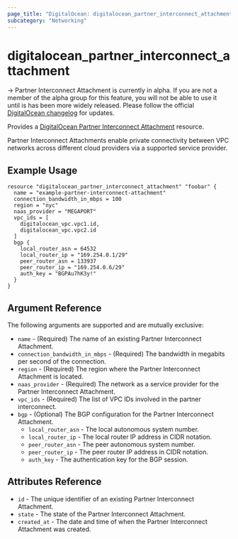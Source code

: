 ```yaml
---
page_title: "DigitalOcean: digitalocean_partner_interconnect_attachment"
subcategory: "Networking"
---
```


# digitalocean_partner_interconnect_attachment

-> Partner Interconnect Attachment is currently in alpha. If you are not a member of the alpha group for this feature, you will not be able to use it until is has been more widely released. Please follow the official [DigitalOcean changelog](https://docs.digitalocean.com/release-notes/) for updates.

Provides a [DigitalOcean Partner Interconnect Attachment](#digitalocean_partner_interconnect_attachment) resource.

Partner Interconnect Attachments enable private connectivity between VPC networks across different cloud providers via a supported service provider.

## Example Usage

```hcl
resource "digitalocean_partner_interconnect_attachment" "foobar" {
  name = "example-partner-interconnect-attachment"
  connection_bandwidth_in_mbps = 100
  region = "nyc"
  naas_provider = "MEGAPORT"
  vpc_ids = [
    digitalocean_vpc.vpc1.id,
	digitalocean_vpc.vpc2.id
  ]
  bgp {
	local_router_asn = 64532
	local_router_ip = "169.254.0.1/29"
	peer_router_asn = 133937
	peer_router_ip = "169.254.0.6/29"
    auth_key = "BGPAu7hK3y!"
  }
}
```

## Argument Reference

The following arguments are supported and are mutually exclusive:

* `name` - (Required) The name of an existing Partner Interconnect Attachment.
* `connection_bandwidth_in_mbps` - (Required) The bandwidth in megabits per second of the connection.
* `region` - (Required) The region where the Partner Interconnect Attachment is located.
* `naas_provider` - (Required) The network as a service provider for the Partner Interconnect Attachment.
* `vpc_ids` - (Required) The list of VPC IDs involved in the partner interconnect.
* `bgp` - (Optional) The BGP configuration for the Partner Interconnect Attachment.
    * `local_router_asn` - The local autonomous system number.
    * `local_router_ip` - The local router IP address in CIDR notation.
    * `peer_router_asn` - The peer autonomous system number.
    * `peer_router_ip` - The peer router IP address in CIDR notation.
    * `auth_key` - The authentication key for the BGP session.

## Attributes Reference

* `id` - The unique identifier of an existing Partner Interconnect Attachment.
* `state` - The state of the Partner Interconnect Attachment.
* `created_at` - The date and time of when the Partner Interconnect Attachment was created.
